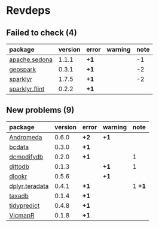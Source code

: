 # Revdeps

## Failed to check (4)

|package                                     |version |error  |warning |note |
|:-------------------------------------------|:-------|:------|:-------|:----|
|[apache.sedona](failures.md#apachesedona)   |1.1.1   |__+1__ |        |-1   |
|[geospark](failures.md#geospark)            |0.3.1   |__+1__ |        |-2   |
|[sparklyr](failures.md#sparklyr)            |1.7.5   |__+1__ |        |-2   |
|[sparklyr.flint](failures.md#sparklyrflint) |0.2.2   |__+1__ |        |     |

## New problems (9)

|package                                     |version |error  |warning |note     |
|:-------------------------------------------|:-------|:------|:-------|:--------|
|[Andromeda](problems.md#andromeda)          |0.6.0   |__+2__ |__+1__  |         |
|[bcdata](problems.md#bcdata)                |0.3.0   |__+1__ |        |         |
|[dcmodifydb](problems.md#dcmodifydb)        |0.2.0   |__+1__ |        |1        |
|[dittodb](problems.md#dittodb)              |0.1.3   |       |__+1__  |1        |
|[dlookr](problems.md#dlookr)                |0.5.6   |       |__+1__  |         |
|[dplyr.teradata](problems.md#dplyrteradata) |0.4.1   |__+1__ |        |1 __+1__ |
|[taxadb](problems.md#taxadb)                |0.1.4   |__+1__ |        |         |
|[tidypredict](problems.md#tidypredict)      |0.4.8   |__+1__ |        |         |
|[VicmapR](problems.md#vicmapr)              |0.1.8   |__+1__ |        |         |

